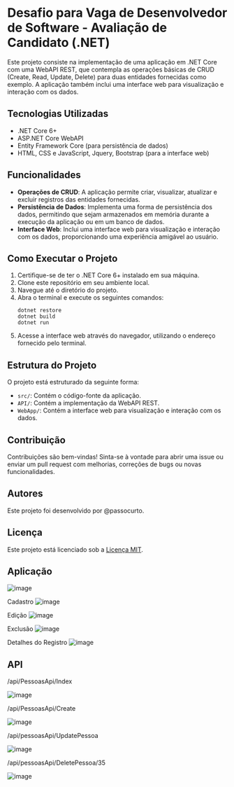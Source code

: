 # Desafio para Vaga de Desenvolvedor de Software - Avaliação de Candidato (.NET)

Este projeto consiste na implementação de uma aplicação em .NET Core com uma WebAPI REST, que contempla as operações básicas de CRUD (Create, Read, Update, Delete) para duas entidades fornecidas como exemplo. A aplicação também inclui uma interface web para visualização e interação com os dados.

## Tecnologias Utilizadas
- .NET Core 6+
- ASP.NET Core WebAPI
- Entity Framework Core (para persistência de dados)
- HTML, CSS e JavaScript, Jquery, Bootstrap (para a interface web)

## Funcionalidades
- **Operações de CRUD**: A aplicação permite criar, visualizar, atualizar e excluir registros das entidades fornecidas.
- **Persistência de Dados**: Implementa uma forma de persistência dos dados, permitindo que sejam armazenados em memória durante a execução da aplicação ou em um banco de dados.
- **Interface Web**: Inclui uma interface web para visualização e interação com os dados, proporcionando uma experiência amigável ao usuário.

## Como Executar o Projeto
1. Certifique-se de ter o .NET Core 6+ instalado em sua máquina.
2. Clone este repositório em seu ambiente local.
3. Navegue até o diretório do projeto.
4. Abra o terminal e execute os seguintes comandos:
   ```
   dotnet restore
   dotnet build
   dotnet run
   ```
5. Acesse a interface web através do navegador, utilizando o endereço fornecido pelo terminal.

## Estrutura do Projeto
O projeto está estruturado da seguinte forma:
- `src/`: Contém o código-fonte da aplicação.
- `API/`: Contém a implementação da WebAPI REST.
- `WebApp/`: Contém a interface web para visualização e interação com os dados.

## Contribuição
Contribuições são bem-vindas! Sinta-se à vontade para abrir uma issue ou enviar um pull request com melhorias, correções de bugs ou novas funcionalidades.

## Autores
Este projeto foi desenvolvido por @passocurto.

## Licença
Este projeto está licenciado sob a [Licença MIT](LICENSE).


## Aplicação
![image](https://github.com/passocurto/desafioLar/assets/1081320/8f597e04-6e3e-4e64-b02c-d58913b4597e)


Cadastro
![image](https://github.com/passocurto/desafioLar/assets/1081320/cf5120ec-cd71-447c-b2d8-313dd18c8905)

Edição 
![image](https://github.com/passocurto/desafioLar/assets/1081320/03868ace-0aa8-4096-aade-e69314c710f4)

Exclusão
![image](https://github.com/passocurto/desafioLar/assets/1081320/678d9def-0a40-4dbc-afa4-0ae450bb9c3b)


Detalhes do Registro
![image](https://github.com/passocurto/desafioLar/assets/1081320/cce9892f-eecf-4dc2-a95e-3b765dd09036)


## API

/api/PessoasApi/Index

![image](https://github.com/passocurto/desafioLar/assets/1081320/7182bc70-0938-4d1e-8156-e48850d02178)

/api/PessoasApi/Create

![image](https://github.com/passocurto/desafioLar/assets/1081320/3f2e5caa-da4e-4438-9e4b-27aa8e64760b)

/api/pessoasApi/UpdatePessoa

![image](https://github.com/passocurto/desafioLar/assets/1081320/b5ca2804-9df8-4577-80f4-91f72352cb99)


/api/pessoasApi/DeletePessoa/35

![image](https://github.com/passocurto/desafioLar/assets/1081320/16c9977f-f96b-4e8f-aa25-4655ded67128)









